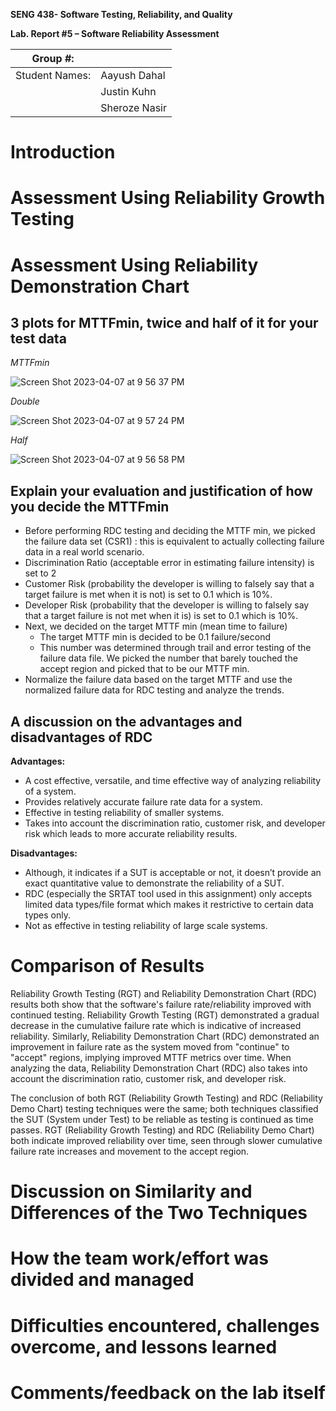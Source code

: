 **SENG 438- Software Testing, Reliability, and Quality**

**Lab. Report \#5 – Software Reliability Assessment**

| Group \#:       |   |
|-----------------|---|
| Student Names:  |Aayush Dahal   |
|                 |Justin Kuhn   |
|                 |Sheroze Nasir   |

# Introduction

# 

# Assessment Using Reliability Growth Testing 

# Assessment Using Reliability Demonstration Chart 

## 3 plots for MTTFmin, twice and half of it for your test data

_MTTFmin_

![Screen Shot 2023-04-07 at 9 56 37 PM](https://user-images.githubusercontent.com/80851741/230705228-85df2663-c453-4c35-beb6-4b85bc141c31.png)

_Double_

![Screen Shot 2023-04-07 at 9 57 24 PM](https://user-images.githubusercontent.com/80851741/230705236-ac01cd74-1967-4775-a3e1-d7b14ad68b91.png)

_Half_

![Screen Shot 2023-04-07 at 9 56 58 PM](https://user-images.githubusercontent.com/80851741/230705233-c3cf79dc-47df-428d-991d-67c80bee81f5.png)


## Explain your evaluation and justification of how you decide the MTTFmin
- Before performing RDC testing and deciding the MTTF min, we picked the failure data set (CSR1) : this is equivalent to actually collecting failure data in a real world scenario.
- Discrimination Ratio (acceptable error in estimating failure intensity) is set to 2
- Customer Risk (probability the developer is willing to falsely say that a target failure is met when it is not) is set to 0.1 which is 10%.
- Developer Risk (probability that the developer is willing to falsely say that a target failure is not met when it is) is set to 0.1 which is 10%.
- Next, we decided on the target MTTF min (mean time to failure)
  - The target MTTF min is decided to be 0.1 failure/second 
  - This number was determined through trail and error testing of the failure data file. We picked the number that barely touched the accept region and picked that to be our MTTF min.
- Normalize the failure data based on the target MTTF and use the normalized failure data for RDC testing and analyze the trends.

## A discussion on the advantages and disadvantages of RDC

**Advantages:**
- A cost effective, versatile, and time effective way of analyzing reliability of  a system. 
- Provides relatively accurate failure rate data for a system.
- Effective in testing reliability of smaller systems.
- Takes into account the discrimination ratio, customer risk, and developer risk which leads to more accurate reliability results.

**Disadvantages:**
- Although, it indicates if a SUT is acceptable or not, it doesn’t provide an exact quantitative value to demonstrate the reliability of a SUT.
- RDC (especially the SRTAT tool used in this assignment) only accepts limited data types/file format which makes it restrictive to certain data types only.
- Not as effective in testing reliability of large scale systems.


# Comparison of Results

Reliability Growth Testing (RGT) and Reliability Demonstration Chart (RDC) results both show that the software's failure rate/reliability improved with continued testing. Reliability Growth Testing (RGT) demonstrated a gradual decrease in the cumulative failure rate which is indicative of increased reliability.  Similarly, Reliability Demonstration Chart (RDC) demonstrated an improvement in failure rate as the system moved from "continue" to "accept" regions, implying improved MTTF metrics over time. When analyzing the data, Reliability Demonstration Chart (RDC) also takes into account the discrimination ratio, customer risk, and developer risk. 

The conclusion of both RGT (Reliability Growth Testing) and RDC (Reliability Demo Chart) testing techniques were the same; both techniques classified the SUT (System under Test) to be reliable as testing is continued as time passes. RGT (Reliability Growth Testing) and RDC (Reliability Demo Chart) both indicate improved reliability over time, seen through slower cumulative failure rate increases and movement to the accept region.


# Discussion on Similarity and Differences of the Two Techniques

# How the team work/effort was divided and managed

# 

# Difficulties encountered, challenges overcome, and lessons learned

# Comments/feedback on the lab itself
